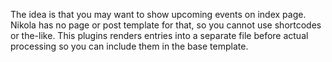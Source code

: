 The idea is that you may want to show upcoming events on index page. Nikola has no page or post template for that, so you cannot use shortcodes or the-like.
This plugins renders entries into a separate file before actual processing so you can include them in the base template.

